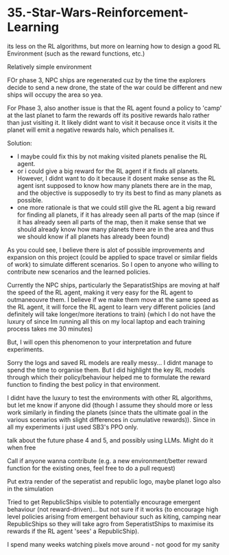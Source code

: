 # 35.-Star-Wars-Reinforcement-Learning

its less on the RL algorithms, but more on learning how to design a good RL Environment (such as the reward functions, etc.)

Relatively simple environment


FOr phase 3, NPC ships are regenerated cuz by the time the explorers decide to send a new drone, the state of the war could be different and new ships will occupy the area so yea.

For Phase 3, also another issue is that the RL agent found a policy to 'camp' at the last planet to farm the rewards off its positive rewards halo rather than just visiting it. It likely didnt want to visit it because once it visits it the planet will emit a negative rewards halo, which penalises it. 

Solution:
- I maybe could fix this by not making visited planets penalise the RL agent.
- or i could give a big reward for the RL agent if it finds all planets. However, I didnt want to do it because it dosent make sense as the RL agent isnt supposed to know how many planets there are in the map, and the objective is supposedly to try its best to find as many planets as possible.
- one more rationale is that we could still give the RL agent a big reward for finding all planets, if it has already seen all parts of the map (since if it has already seen all parts of the map, then it make sense that we should already know how many planets there are in the area and thus we should know if all planets has already been found)

As you could see, I believe there is alot of possible improvements and expansion on this project (could be applied to space travel or similar fields of work) to simulate different scenarios. So I open to anyone who willing to contribute new scenarios and the learned policies.

Currently the NPC ships, particularly the SeparatistShips are moving at half the speed of the RL agent, making it very easy for the RL agent to outmaneouvre them. I believe if we make them move at the same speed as the RL agent, it will force the RL agent to learn very different policies (and definitely will take longer/more iterations to train) (which I do not have the luxury of since Im running all this on my local laptop and each training process takes me 30 minutes)

But, I will open this phenomenon to your interpretation and future experiments.

Sorry the logs and saved RL models are really messy... I didnt manage to spend the time to organise them. But I did highlight the key RL models through which their policy/behaviour helped me to formulate the reward function to finding the best policy in that environment.

I didnt have the luxury to test the environments with other RL algorithms, but let me know if anyone did (though I assume they should more or less work similarly in finding the planets (since thats the ultimate goal in the various scenarios with slight differences in cumulative rewards)). Since in all my experiments i just used SB3's PPO only. 

talk about the future phase 4 and 5, and possibly using LLMs. Might do it when free 

Call if anyone wanna contribute (e.g. a new environment/better reward function for the existing ones, feel free to do a pull request)

Put extra render of the seperatist and republic logo, maybe planet logo also in the simulation


Tried to get RepublicShips visible to potentially encourage emergent behaviour (not reward-driven)... but not sure if it works (to encourage high level policies arising from emergent behaviour such as kiting, camping near RepublicShips so they will take agro from SeperatistShips to maximise its rewards if the RL agent 'sees' a RepublicShip). 

I spend many weeks watching pixels move around - not good for my sanity

